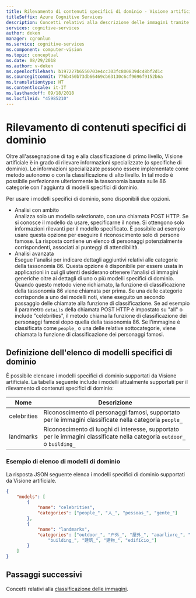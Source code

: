 ```yaml
---
title: Rilevamento di contenuti specifici di dominio - Visione artificiale
titleSuffix: Azure Cognitive Services
description: Concetti relativi alla descrizione delle immagini tramite l'API Visione artificiale.
services: cognitive-services
author: deken
manager: cgronlun
ms.service: cognitive-services
ms.component: computer-vision
ms.topic: conceptual
ms.date: 08/29/2018
ms.author: v-deken
ms.openlocfilehash: b197227b6550703e4cc303fc800839dc48bf2d1c
ms.sourcegitcommit: 776b450b73db66469cb63130c6cf9696f9152b6a
ms.translationtype: HT
ms.contentlocale: it-IT
ms.lasthandoff: 09/18/2018
ms.locfileid: "45985210"
---
```

# <a name="detecting-domain-specific-content"></a>Rilevamento di contenuti specifici di dominio

Oltre all'assegnazione di tag e alla classificazione di primo livello, Visione artificiale è in grado di rilevare informazioni specializzate (o specifiche di dominio). Le informazioni specializzate possono essere implementate come metodo autonomo o con la classificazione di alto livello. In tal modo è possibile perfezionare ulteriormente la tassonomia basata sulle 86 categorie con l'aggiunta di modelli specifici di dominio.

Per usare i modelli specifici di dominio, sono disponibili due opzioni.

* Analisi con ambito  
  Analizza solo un modello selezionato, con una chiamata POST HTTP. Se si conosce il modello da usare, specificarne il nome. Si ottengono solo informazioni rilevanti per il modello specificato. È possibile ad esempio usare questa opzione per eseguire il riconoscimento solo di persone famose. La risposta contiene un elenco di personaggi potenzialmente corrispondenti, associati ai punteggi di attendibilità.
* Analisi avanzata  
  Esegue l'analisi per indicare dettagli aggiuntivi relativi alle categorie della tassonomia 86. Questa opzione è disponibile per essere usata in applicazioni in cui gli utenti desiderano ottenere l'analisi di immagini generiche oltre ai dettagli di uno o più modelli specifici di dominio. Quando questo metodo viene richiamato, la funzione di classificazione della tassonomia 86 viene chiamata per prima. Se una delle categorie corrisponde a uno dei modelli noti, viene eseguito un secondo passaggio delle chiamate alla funzione di classificazione. Se ad esempio il parametro `details` della chiamata POST HTTP è impostato su "all" o include "celebrities", il metodo chiama la funzione di classificazione dei personaggi famosi dopo quella della tassonomia 86. Se l'immagine è classificata come `people_` o una delle relative sottocategorie, viene chiamata la funzione di classificazione dei personaggi famosi.

## <a name="listing-domain-specific-models"></a>Definizione dell'elenco di modelli specifici di dominio

È possibile elencare i modelli specifici di dominio supportati da Visione artificiale. La tabella seguente include i modelli attualmente supportati per il rilevamento di contenuti specifici di dominio:

| Nome | Descrizione |
|------|-------------|
| celebrities | Riconoscimento di personaggi famosi, supportato per le immagini classificate nella categoria `people_` |
| landmarks | Riconoscimento di luoghi di interesse, supportato per le immagini classificate nella categoria `outdoor_` o `building_` |

### <a name="domain-model-list-example"></a>Esempio di elenco di modelli di dominio

La risposta JSON seguente elenca i modelli specifici di dominio supportati da Visione artificiale.

```json
{
    "models": [
        {
            "name": "celebrities",
            "categories": ["people_", "人_", "pessoas_", "gente_"]
        },
        {
            "name": "landmarks",
            "categories": ["outdoor_", "户外_", "屋外_", "aoarlivre_", "alairelibre_",
                "building_", "建筑_", "建物_", "edifício_"]
        }
    ]
}
```

## <a name="next-steps"></a>Passaggi successivi

Concetti relativi alla [classificazione delle immagini](concept-categorizing-images.md).